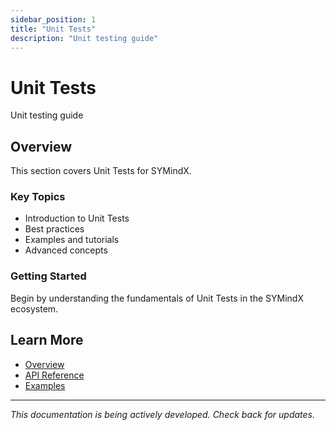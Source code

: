 ```yaml
---
sidebar_position: 1
title: "Unit Tests"
description: "Unit testing guide"
---
```


# Unit Tests

Unit testing guide

## Overview

This section covers Unit Tests for SYMindX.

### Key Topics

- Introduction to Unit Tests
- Best practices
- Examples and tutorials
- Advanced concepts

### Getting Started

Begin by understanding the fundamentals of Unit Tests in the SYMindX ecosystem.

## Learn More

- [Overview](/docs/01-overview)
- [API Reference](/docs/03-api-reference)
- [Examples](/docs/17-examples)

---

*This documentation is being actively developed. Check back for updates.*
